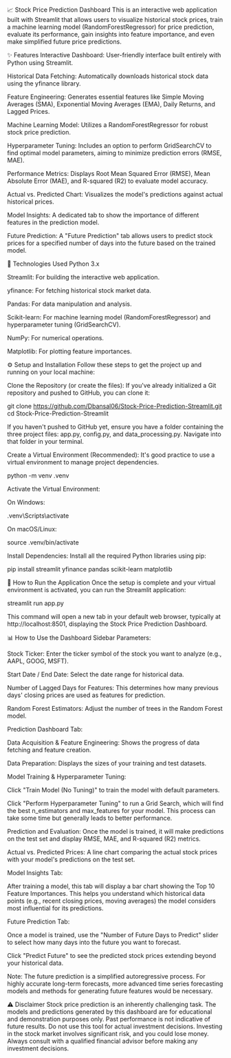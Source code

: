 📈 Stock Price Prediction Dashboard
This is an interactive web application built with Streamlit that allows users to visualize historical stock prices, train a machine learning model (RandomForestRegressor) for price prediction, evaluate its performance, gain insights into feature importance, and even make simplified future price predictions.

✨ Features
Interactive Dashboard: User-friendly interface built entirely with Python using Streamlit.

Historical Data Fetching: Automatically downloads historical stock data using the yfinance library.

Feature Engineering: Generates essential features like Simple Moving Averages (SMA), Exponential Moving Averages (EMA), Daily Returns, and Lagged Prices.

Machine Learning Model: Utilizes a RandomForestRegressor for robust stock price prediction.

Hyperparameter Tuning: Includes an option to perform GridSearchCV to find optimal model parameters, aiming to minimize prediction errors (RMSE, MAE).

Performance Metrics: Displays Root Mean Squared Error (RMSE), Mean Absolute Error (MAE), and R-squared (R2) to evaluate model accuracy.

Actual vs. Predicted Chart: Visualizes the model's predictions against actual historical prices.

Model Insights: A dedicated tab to show the importance of different features in the prediction model.

Future Prediction: A "Future Prediction" tab allows users to predict stock prices for a specified number of days into the future based on the trained model.

🚀 Technologies Used
Python 3.x

Streamlit: For building the interactive web application.

yfinance: For fetching historical stock market data.

Pandas: For data manipulation and analysis.

Scikit-learn: For machine learning model (RandomForestRegressor) and hyperparameter tuning (GridSearchCV).

NumPy: For numerical operations.

Matplotlib: For plotting feature importances.

⚙️ Setup and Installation
Follow these steps to get the project up and running on your local machine:

Clone the Repository (or create the files):
If you've already initialized a Git repository and pushed to GitHub, you can clone it:

git clone https://github.com/Dbansal06/Stock-Price-Prediction-Streamlit.git
cd Stock-Price-Prediction-Streamlit

If you haven't pushed to GitHub yet, ensure you have a folder containing the three project files: app.py, config.py, and data_processing.py. Navigate into that folder in your terminal.

Create a Virtual Environment (Recommended):
It's good practice to use a virtual environment to manage project dependencies.

python -m venv .venv

Activate the Virtual Environment:

On Windows:

.venv\Scripts\activate

On macOS/Linux:

source .venv/bin/activate

Install Dependencies:
Install all the required Python libraries using pip:

pip install streamlit yfinance pandas scikit-learn matplotlib

🏃 How to Run the Application
Once the setup is complete and your virtual environment is activated, you can run the Streamlit application:

streamlit run app.py

This command will open a new tab in your default web browser, typically at http://localhost:8501, displaying the Stock Price Prediction Dashboard.

📊 How to Use the Dashboard
Sidebar Parameters:

Stock Ticker: Enter the ticker symbol of the stock you want to analyze (e.g., AAPL, GOOG, MSFT).

Start Date / End Date: Select the date range for historical data.

Number of Lagged Days for Features: This determines how many previous days' closing prices are used as features for prediction.

Random Forest Estimators: Adjust the number of trees in the Random Forest model.

Prediction Dashboard Tab:

Data Acquisition & Feature Engineering: Shows the progress of data fetching and feature creation.

Data Preparation: Displays the sizes of your training and test datasets.

Model Training & Hyperparameter Tuning:

Click "Train Model (No Tuning)" to train the model with default parameters.

Click "Perform Hyperparameter Tuning" to run a Grid Search, which will find the best n_estimators and max_features for your model. This process can take some time but generally leads to better performance.

Prediction and Evaluation: Once the model is trained, it will make predictions on the test set and display RMSE, MAE, and R-squared (R2) metrics.

Actual vs. Predicted Prices: A line chart comparing the actual stock prices with your model's predictions on the test set.

Model Insights Tab:

After training a model, this tab will display a bar chart showing the Top 10 Feature Importances. This helps you understand which historical data points (e.g., recent closing prices, moving averages) the model considers most influential for its predictions.

Future Prediction Tab:

Once a model is trained, use the "Number of Future Days to Predict" slider to select how many days into the future you want to forecast.

Click "Predict Future" to see the predicted stock prices extending beyond your historical data.

Note: The future prediction is a simplified autoregressive process. For highly accurate long-term forecasts, more advanced time series forecasting models and methods for generating future features would be necessary.

⚠️ Disclaimer
Stock price prediction is an inherently challenging task. The models and predictions generated by this dashboard are for educational and demonstration purposes only. Past performance is not indicative of future results. Do not use this tool for actual investment decisions. Investing in the stock market involves significant risk, and you could lose money. Always consult with a qualified financial advisor before making any investment decisions.
